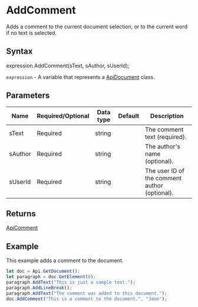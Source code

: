 # AddComment

Adds a comment to the current document selection, or to the current word if no text is selected.

## Syntax

expression.AddComment(sText, sAuthor, sUserId);

`expression` - A variable that represents a [ApiDocument](../ApiDocument.md) class.

## Parameters

| **Name** | **Required/Optional** | **Data type** | **Default** | **Description** |
| ------------- | ------------- | ------------- | ------------- | ------------- |
| sText | Required | string |  | The comment text (required). |
| sAuthor | Required | string |  | The author's name (optional). |
| sUserId | Required | string |  | The user ID of the comment author (optional). |

## Returns

[ApiComment](../../ApiComment/ApiComment.md)

## Example

This example adds a comment to the document.

```javascript
let doc = Api.GetDocument(); 
let paragraph = doc.GetElement(0); 
paragraph.AddText("This is just a sample text.");
paragraph.AddLineBreak();
paragraph.AddText("The comment was added to this document.");
doc.AddComment("This is a comment to the document.", "Jane");
```
